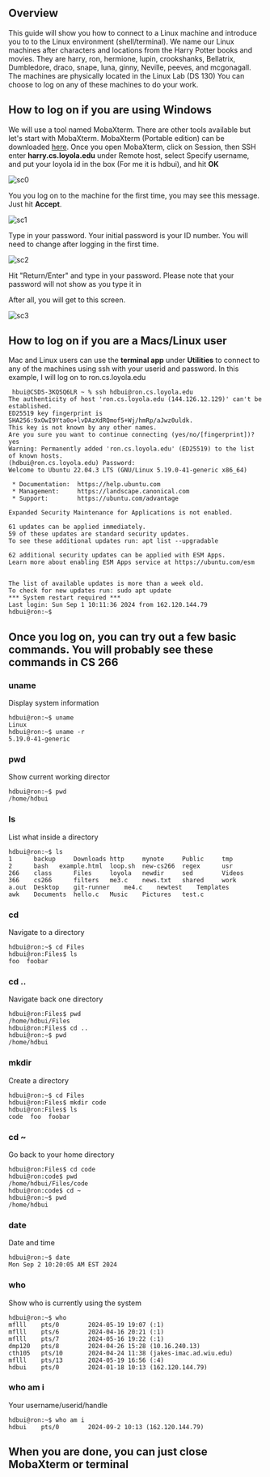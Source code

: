 ## Overview

This guide will show you how to connect to a Linux machine and introduce you to to the Linux environment (shell/terminal).
We name our Linux machines after characters and locations from the Harry Potter books and movies.  They are harry, ron, hermione, lupin, crookshanks, Bellatrix, Dumbledore, draco, snape, luna, ginny, Neville, peeves, and mcgonagall. The machines are physically located in the Linux Lab (DS 130)
You can choose to log on any of these machines to do your work.


## How to log on if you are using Windows
We will use a tool named MobaXterm. There are other tools available but let's start with MobaXterm. MobaXterm (Portable edition) can be downloaded [here](https://mobaxterm.mobatek.net/download-home-edition.html).
Once you open MobaXterm, click on Session, then SSH enter **harry.cs.loyola.edu** under Remote host, select Specify username, and put your loyola id in the box (For me it is hdbui), and hit **OK**

![sc0](moba00.JPG)

You you log on to the machine for the first time, you may see this message. Just hit **Accept**.

![sc1](moba01.JPG)

Type in your password. Your initial password is your ID number. You will need to change after logging in the first time. 

![sc2](moba02.JPG)

Hit "Return/Enter" and type in your password. Please note that your password will not show as you type it in

After all, you will get to this screen.

![sc3](moba03.JPG)

## How to log on if you are a Macs/Linux user
Mac and Linux users can use the **terminal app** under **Utilities** to connect to any of the machines using ssh with your userid and password. In this example, I will log on to ron.cs.loyola.edu

```
 hbui@CSDS-3KQSQ6LR ~ % ssh hdbui@ron.cs.loyola.edu
The authenticity of host 'ron.cs.loyola.edu (144.126.12.129)' can't be established.
ED25519 key fingerprint is SHA256:9xOwI9Yta0o+lvDAzXdRQmof5+Wj/hmRp/aJwz0uldk.
This key is not known by any other names.
Are you sure you want to continue connecting (yes/no/[fingerprint])? yes
Warning: Permanently added 'ron.cs.loyola.edu' (ED25519) to the list of known hosts.
(hdbui@ron.cs.loyola.edu) Password: 
Welcome to Ubuntu 22.04.3 LTS (GNU/Linux 5.19.0-41-generic x86_64)

 * Documentation:  https://help.ubuntu.com
 * Management:     https://landscape.canonical.com
 * Support:        https://ubuntu.com/advantage

Expanded Security Maintenance for Applications is not enabled.

61 updates can be applied immediately.
59 of these updates are standard security updates.
To see these additional updates run: apt list --upgradable

62 additional security updates can be applied with ESM Apps.
Learn more about enabling ESM Apps service at https://ubuntu.com/esm


The list of available updates is more than a week old.
To check for new updates run: sudo apt update
*** System restart required ***
Last login: Sun Sep 1 10:11:36 2024 from 162.120.144.79
hdbui@ron:~$ 

```

## Once you log on, you can try out a few basic commands. You will probably see these commands in CS 266

### uname
Display system information

```
hdbui@ron:~$ uname
Linux
hdbui@ron:~$ uname -r
5.19.0-41-generic
```

### pwd
Show current working director

```
hdbui@ron:~$ pwd
/home/hdbui
```

### ls

List what inside a directory

```
hdbui@ron:~$ ls
1      backup	  Downloads	http	 mynote     Public     tmp
2      bash	  example.html	loop.sh  new-cs266  regex      usr
266    class	  Files		loyola	 newdir     sed        Videos
366    cs266	  filters	me3.c	 news.txt   shared     work
a.out  Desktop	  git-runner	me4.c	 newtest    Templates
awk    Documents  hello.c	Music	 Pictures   test.c
```

### cd

Navigate to a directory

```
hdbui@ron:~$ cd Files
hdbui@ron:Files$ ls
foo  foobar
```

### cd ..

Navigate back one directory

```
hdbui@ron:Files$ pwd
/home/hdbui/Files
hdbui@ron:Files$ cd ..
hdbui@ron:~$ pwd
/home/hdbui
```

### mkdir

Create a directory
```
hdbui@ron:~$ cd Files
hdbui@ron:Files$ mkdir code
hdbui@ron:Files$ ls
code  foo  foobar
```

### cd ~

Go back to your home directory

```
hdbui@ron:Files$ cd code
hdbui@ron:code$ pwd
/home/hdbui/Files/code
hdbui@ron:code$ cd ~
hdbui@ron:~$ pwd
/home/hdbui
```

### date

Date and time

```
hdbui@ron:~$ date
Mon Sep 2 10:20:05 AM EST 2024
```
### who

Show who is currently using the system

```
hdbui@ron:~$ who
mflll    pts/0        2024-05-19 19:07 (:1)
mflll    pts/6        2024-04-16 20:21 (:1)
mflll    pts/7        2024-05-16 19:22 (:1)
dmp120   pts/8        2024-04-26 15:28 (10.16.240.13)
cth105   pts/10       2024-04-24 11:38 (jakes-imac.ad.wiu.edu)
mflll    pts/13       2024-05-19 16:56 (:4)
hdbui    pts/0        2024-01-18 10:13 (162.120.144.79)
```
### who am i

Your username/userid/handle

```
hdbui@ron:~$ who am i
hdbui    pts/0        2024-09-2 10:13 (162.120.144.79)
```

## When you are done, you can just close MobaXterm or terminal




